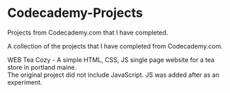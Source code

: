 # Codecademy-Projects
Projects from Codecademy.com that I have completed.

A collection of the projects that I have completed from Codecademy.com.

WEB
  Tea Cozy - A simple HTML, CSS, JS single page website for a tea store in portland maine.  
    The original project did not include JavaScript.  JS was added after as an experiment.
    
  
  
